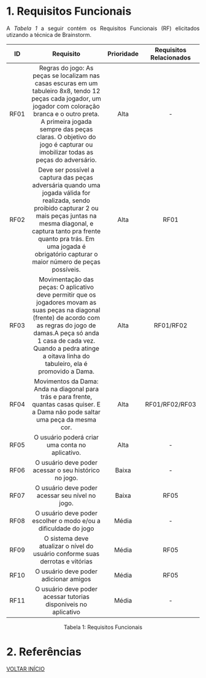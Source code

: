 # 1. Requisitos Funcionais

<p align="justify">A <i>Tabela 1</i> a seguir contém os Requisitos Funcionais (RF) elicitados utizando a técnica de Brainstorm.</p>

| ID   |                                 Requisito                                 | Prioridade | Requisitos Relacionados |
| :--: | :-----------------------------------------------------------------------: | :--------: | :---------: |
| RF01 |                Regras do jogo: As peças se localizam nas casas escuras em um tabuleiro 8x8, tendo 12 peças cada jogador, um jogador com coloração branca e o outro preta. A primeira jogada sempre das peças claras.  O objetivo do jogo é capturar ou imobilizar todas as peças do adversário.   |  Alta      |    -  |
| RF02 |                   Deve ser possível a captura das peças adversária quando uma jogada válida for realizada, sendo proibido capturar 2 ou mais peças juntas na mesma diagonal, e captura tanto pra frente quanto pra trás. Em uma jogada é obrigatório capturar o maior número de peças possíveis. |  Alta      |    RF01  |
| RF03 |          Movimentação das peças: O aplicativo deve permitir que os jogadores movam as suas peças na diagonal (frente) de acordo com as regras do jogo de damas.A peça só anda 1 casa de cada vez. Quando a pedra atinge a oitava linha do tabuleiro, ela é promovido a Dama. |  Alta      |   RF01/RF02  |
| RF04 |       Movimentos da Dama: Anda na diagonal para trás e para frente, quantas casas quiser. E a Dama não pode saltar uma peça da mesma cor. |  Alta    |    RF01/RF02/RF03       |    
| RF05 |       O usuário poderá criar uma conta no aplicativo. |  Alta     |     -      |  
| RF06 |        O usuário deve poder acessar o seu histórico no jogo.                 |  Baixa     |     -       |    
| RF07 |                    O usuário deve poder acessar seu nível no jogo.     |  Baixa     |    RF05         |
| RF08 |         O usuário deve poder escolher o modo e/ou a dificuldade do jogo   |  Média   |        -     |
| RF09 |         O sistema deve atualizar o nível do usuário conforme suas derrotas e vitórias  |  Média   |      RF05   |
| RF10 |         O usuário deve poder adicionar amigos  |  Média   |        RF05    |
| RF11 |         O usuário deve poder acessar tutorias disponiveis no aplicativo  |  Média   |       -    |


<div style="text-align: center">
<p>Tabela 1: Requisitos Funcionais</p>
</div>

# 2. Referências


<a href="../README.md">VOLTAR INÍCIO</a>
